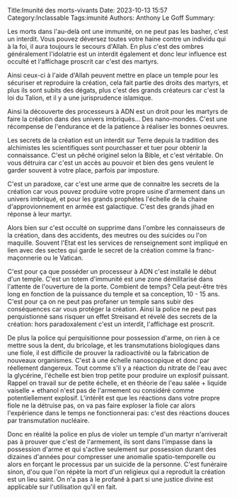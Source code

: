 Title:Imunité des morts-vivants
Date: 2023-10-13 15:57
Category:Inclassable
Tags:imunité
Authors: Anthony Le Goff
Summary:

Les morts dans l'au-delà ont une immunité, on ne peut pas les basher, c'est un interdit. Vous pouvez déversez toutes votre haine contre un individu qui à la foi, il aura toujours le secours d'Allah. En plus c'est des ombres généralement l'idolatrie est un interdit également et donc leur influence est occulté et l'affichage proscrit car c'est des martyrs.

Ainsi ceux-ci à l'aide d'Allah peuvent mettre en place un temple pour les sécuriser et reproduire la création, cela fait partie des droits des martyrs, et plus ils sont subits des dégats, plus c'est des grands créateurs car c'est la loi du Talion, et il y a une jurisprudence islamique.

Ainsi la découverte des processeurs à ADN est un droit pour les martyrs de faire la création dans des univers imbriqués... Des nano-mondes. C'est une récompense de l'endurance et de la patience à réaliser les bonnes oeuvres.

Les secrets de la création est un interdit sur Terre depuis la tradition des alchimistes les scientifiques sont pourchasser et tuer pour obtenir la connaissance. C'est un pêché originel selon la Bible, et c'est véritable. On vous détruira car c'est un accès au pouvoir et bien des gens veulent le garder souvent à votre place, parfois par imposture.

C'est un paradoxe, car c'est une arme que de connaitre les secrets de la création car vous pouvez produire votre propre usine d'armement dans un univers imbriqué, et pour les grands prophètes l'échelle de la chaine d'approvionnement en armée est galactique. C'est des grands jihad en réponse à leur martyr. 

Alors bien sur c'est occulté on supprime dans l'ombre les connaisseurs de la création, dans des accidents, des meutres ou des suicides ou l'on maquille. Souvent l'Etat est les services de renseignement sont impliqué en lien avec des sectes qui garde le secret de la création comme la franc-maçonnerie ou le Vatican.

C'est pour ça que posséder un processeur à ADN c'est installé le début d'un temple. C'est un totem d'immunité est une zone démilitarisé dans l'attente de l'ouverture de la porte. Combient de temps? Cela peut-être très long en fonction de la puissance du temple et sa conception, 10 - 15 ans. C'est pour ça on ne peut pas profaner un temple sans subir des conséquences car vous protéger la création. Ainsi la police ne peut pas perquistionné sans risquer un effet Streisand et révelé des secrets de la création: hors paradoxalement c'est un interdit, l'affichage est proscrit. 

De plus la police qui perquisitionne pour possession d'arme, on rien à ce mettre sous la dent, du bricolage, et les transmutations biologiques dans une fiole, il est difficile de prouver la radioactivité ou la fabrication de nouveaux organismes. C'est à une échelle nanoscopique et donc par réellement dangereux. Tout comme s'il y a réaction du nitrate de l'eau avec la glycérine, l'échelle est bien trop petite pour produire un explosif puissant. Rappel on travail sur de petite échelle, et en théorie de l'eau salée + liquide vaiselle + ethanol n'est pas de l'armement ou considéré comme potentiellement explosif. L'intérêt est que les réactions dans votre propre fiole ne la détruise pas, on va pas faire exploser la fiole car alors l'expérience dans le temps ne fonctionnerai pas: c'est des réactions douces par transmutation nucléaire.

Donc en réalité la police en plus de violer un temple d'un martyr n'arriverait pas à prouver que c'est de l'armement, ils sont dans l'impasse dans la possession d'arme et qui s'active seulement sur possession durant des dizaines d'années pour compresser une anomalie spatio-temporelle ou alors en forçant le processus par un suicide de la personne. C'est funéraire sinon, d'ou que l'on répète la mort d'un religieux qui a reproduit la création est un lieu saint. On n'a pas à le profané à part si une justice divine est applicable sur l'utilisation qu'il en fait. 

